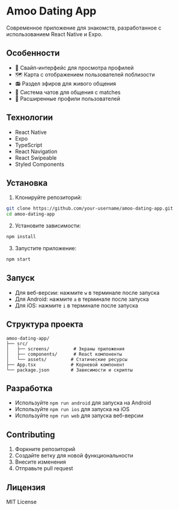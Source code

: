 # Amoo Dating App

Современное приложение для знакомств, разработанное с использованием React Native и Expo.

## Особенности

- 💑 Свайп-интерфейс для просмотра профилей
- 🗺️ Карта с отображением пользователей поблизости
- 📻 Раздел эфиров для живого общения
- 💬 Система чатов для общения с matches
- 👤 Расширенные профили пользователей

## Технологии

- React Native
- Expo
- TypeScript
- React Navigation
- React Swipeable
- Styled Components

## Установка

1. Клонируйте репозиторий:
```bash
git clone https://github.com/your-username/amoo-dating-app.git
cd amoo-dating-app
```

2. Установите зависимости:
```bash
npm install
```

3. Запустите приложение:
```bash
npm start
```

## Запуск

- Для веб-версии: нажмите `w` в терминале после запуска
- Для Android: нажмите `a` в терминале после запуска
- Для iOS: нажмите `i` в терминале после запуска

## Структура проекта

```
amoo-dating-app/
├── src/
│   ├── screens/         # Экраны приложения
│   ├── components/      # React компоненты
│   └── assets/         # Статические ресурсы
├── App.tsx             # Корневой компонент
└── package.json        # Зависимости и скрипты
```

## Разработка

- Используйте `npm run android` для запуска на Android
- Используйте `npm run ios` для запуска на iOS
- Используйте `npm run web` для запуска веб-версии

## Contributing

1. Форкните репозиторий
2. Создайте ветку для новой функциональности
3. Внесите изменения
4. Отправьте pull request

## Лицензия

MIT License 
